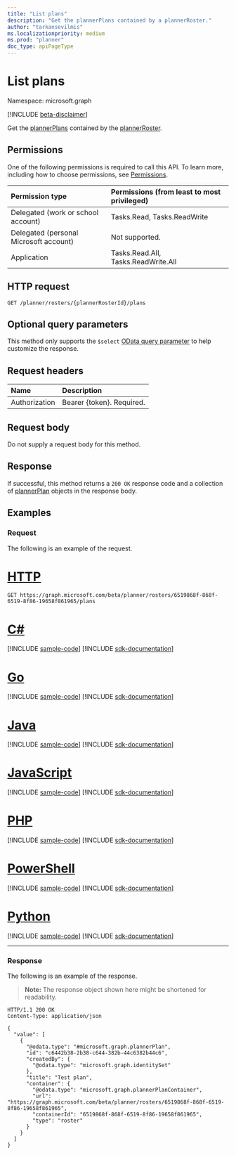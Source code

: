 ```yaml
---
title: "List plans"
description: "Get the plannerPlans contained by a plannerRoster."
author: "tarkansevilmis"
ms.localizationpriority: medium
ms.prod: "planner"
doc_type: apiPageType
---
```


# List plans
Namespace: microsoft.graph

[!INCLUDE [beta-disclaimer](../../includes/beta-disclaimer.md)]

Get the [plannerPlans](../resources/plannerplan.md) contained by the [plannerRoster](../resources/plannerroster.md).

## Permissions
One of the following permissions is required to call this API. To learn more, including how to choose permissions, see [Permissions](/graph/permissions-reference).

|Permission type|Permissions (from least to most privileged)|
|:---|:---|
|Delegated (work or school account)|Tasks.Read, Tasks.ReadWrite|
|Delegated (personal Microsoft account)|Not supported.|
|Application|Tasks.Read.All, Tasks.ReadWrite.All|

## HTTP request

<!-- {
  "blockType": "ignored"
}
-->
``` http
GET /planner/rosters/{plannerRosterId}/plans
```

## Optional query parameters

This method only supports the `$select` [OData query parameter](/graph/query-parameters) to help customize the response.

## Request headers
|Name|Description|
|:---|:---|
|Authorization|Bearer {token}. Required.|

## Request body
Do not supply a request body for this method.

## Response

If successful, this method returns a `200 OK` response code and a collection of [plannerPlan](../resources/plannerplan.md) objects in the response body.

## Examples

### Request

The following is an example of the request.

# [HTTP](#tab/http)
<!-- {
  "blockType": "request",
  "name": "list_plannerplan_1"
}
-->
``` http
GET https://graph.microsoft.com/beta/planner/rosters/6519868f-868f-6519-8f86-19658f861965/plans
```

# [C#](#tab/csharp)
[!INCLUDE [sample-code](../includes/snippets/csharp/list-plannerplan-1-csharp-snippets.md)]
[!INCLUDE [sdk-documentation](../includes/snippets/snippets-sdk-documentation-link.md)]

# [Go](#tab/go)
[!INCLUDE [sample-code](../includes/snippets/go/list-plannerplan-1-go-snippets.md)]
[!INCLUDE [sdk-documentation](../includes/snippets/snippets-sdk-documentation-link.md)]

# [Java](#tab/java)
[!INCLUDE [sample-code](../includes/snippets/java/list-plannerplan-1-java-snippets.md)]
[!INCLUDE [sdk-documentation](../includes/snippets/snippets-sdk-documentation-link.md)]

# [JavaScript](#tab/javascript)
[!INCLUDE [sample-code](../includes/snippets/javascript/list-plannerplan-1-javascript-snippets.md)]
[!INCLUDE [sdk-documentation](../includes/snippets/snippets-sdk-documentation-link.md)]

# [PHP](#tab/php)
[!INCLUDE [sample-code](../includes/snippets/php/list-plannerplan-1-php-snippets.md)]
[!INCLUDE [sdk-documentation](../includes/snippets/snippets-sdk-documentation-link.md)]

# [PowerShell](#tab/powershell)
[!INCLUDE [sample-code](../includes/snippets/powershell/list-plannerplan-1-powershell-snippets.md)]
[!INCLUDE [sdk-documentation](../includes/snippets/snippets-sdk-documentation-link.md)]

# [Python](#tab/python)
[!INCLUDE [sample-code](../includes/snippets/python/list-plannerplan-1-python-snippets.md)]
[!INCLUDE [sdk-documentation](../includes/snippets/snippets-sdk-documentation-link.md)]

---

### Response

The following is an example of the response.

>**Note:** The response object shown here might be shortened for readability.
<!-- {
  "blockType": "response",
  "truncated": true,
  "@odata.type": "Collection(microsoft.graph.plannerPlan)"
}
-->
``` http
HTTP/1.1 200 OK
Content-Type: application/json

{
  "value": [
    {
      "@odata.type": "#microsoft.graph.plannerPlan",
      "id": "c6442b38-2b38-c644-382b-44c6382b44c6",
      "createdBy": {
        "@odata.type": "microsoft.graph.identitySet"
      },
      "title": "Test plan",
      "container": {
        "@odata.type": "microsoft.graph.plannerPlanContainer",
        "url": "https://graph.microsoft.com/beta/planner/rosters/6519868f-868f-6519-8f86-19658f861965",
        "containerId": "6519868f-868f-6519-8f86-19658f861965",
        "type": "roster"
      }
    }
  ]
}
```
